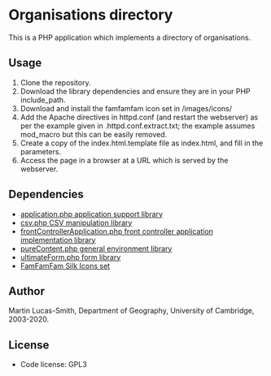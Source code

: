 # Organisations directory

This is a PHP application which implements a directory of organisations.


Usage
-----

1. Clone the repository.
2. Download the library dependencies and ensure they are in your PHP include_path.
3. Download and install the famfamfam icon set in /images/icons/
4. Add the Apache directives in httpd.conf (and restart the webserver) as per the example given in .httpd.conf.extract.txt; the example assumes mod_macro but this can be easily removed.
5. Create a copy of the index.html.template file as index.html, and fill in the parameters.
6. Access the page in a browser at a URL which is served by the webserver.


Dependencies
------------

* [application.php application support library](https://download.geog.cam.ac.uk/projects/application/)
* [csv.php CSV manipulation library](https://download.geog.cam.ac.uk/projects/csv/)
* [frontControllerApplication.php front controller application implementation library](https://download.geog.cam.ac.uk/projects/frontcontrollerapplication/)
* [pureContent.php general environment library](https://download.geog.cam.ac.uk/projects/purecontent/)
* [ultimateForm.php form library](https://download.geog.cam.ac.uk/projects/ultimateform/)
* [FamFamFam Silk Icons set](http://www.famfamfam.com/lab/icons/silk/)


Author
------

Martin Lucas-Smith, Department of Geography, University of Cambridge, 2003-2020.


License
-------

- Code license: GPL3
